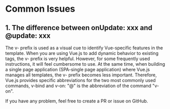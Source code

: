 # Common Issues

## 1. The difference between onUpdate: xxx and @update: xxx

The v- prefix is ​​used as a visual cue to identify Vue-specific features in the template. When you are using Vue.js to add dynamic behavior to existing tags, the v- prefix is ​​very helpful. However, for some frequently used instructions, it will feel cumbersome to use. At the same time, when building a single page application (SPA-single page application) where Vue.js manages all templates, the v- prefix becomes less important. Therefore, Vue.js provides specific abbreviations for the two most commonly used commands, v-bind and v-on: "@" is the abbreviation of the command "v-on".

If you have any problem, feel free to create a PR or issue on GitHub.
